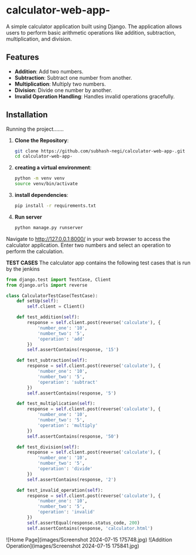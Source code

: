 # calculator-web-app-
A simple calculator application built using Django. The application allows users to perform basic arithmetic operations like addition, subtraction, multiplication, and division.

## Features

- **Addition**: Add two numbers.
- **Subtraction**: Subtract one number from another.
- **Multiplication**: Multiply two numbers.
- **Division**: Divide one number by another.
- **Invalid Operation Handling**: Handles invalid operations gracefully.
  
## Installation
Running the project.......

1. **Clone the Repository**:
   ```sh
   git clone https://github.com/subhash-negi/calculator-web-app-.git
   cd calculator-web-app-
   
2. **creating a virtual environment**:
   ```bash
   python -m venv venv
   source venv/bin/activate
   
3. **install dependencies**:
   ```bash
   pip install -r requirements.txt
4. **Run server**
   ```sh
   python manage.py runserver

Navigate to http://127.0.0.1:8000/ in your web browser to access the calculator application. Enter two numbers and select an operation to perform the calculation.


**TEST CASES**
The calculator app contains the following test cases that is run by the jenkins
```python
from django.test import TestCase, Client
from django.urls import reverse

class CalculatorTestCase(TestCase):
    def setUp(self):
        self.client = Client()

    def test_addition(self):
        response = self.client.post(reverse('calculate'), {
            'number_one': '10',
            'number_two': '5',
            'operation': 'add'
        })
        self.assertContains(response, '15')

    def test_subtraction(self):
        response = self.client.post(reverse('calculate'), {
            'number_one': '10',
            'number_two': '5',
            'operation': 'subtract'
        })
        self.assertContains(response, '5')

    def test_multiplication(self):
        response = self.client.post(reverse('calculate'), {
            'number_one': '10',
            'number_two': '5',
            'operation': 'multiply'
        })
        self.assertContains(response, '50')

    def test_division(self):
        response = self.client.post(reverse('calculate'), {
            'number_one': '10',
            'number_two': '5',
            'operation': 'divide'
        })
        self.assertContains(response, '2')

    def test_invalid_operation(self):
        response = self.client.post(reverse('calculate'), {
            'number_one': '10',
            'number_two': '5',
            'operation': 'invalid'
        })
        self.assertEqual(response.status_code, 200)
        self.assertContains(response, 'calculator.html')
```
![Home Page](images/Screenshot 2024-07-15 175748.jpg)
![Addition Operation](images/Screenshot 2024-07-15 175841.jpg)










